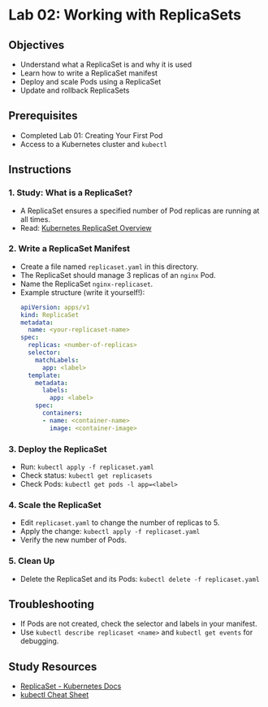 # Lab 02: Working with ReplicaSets

## Objectives
- Understand what a ReplicaSet is and why it is used
- Learn how to write a ReplicaSet manifest
- Deploy and scale Pods using a ReplicaSet
- Update and rollback ReplicaSets

## Prerequisites
- Completed Lab 01: Creating Your First Pod
- Access to a Kubernetes cluster and `kubectl`

## Instructions

### 1. Study: What is a ReplicaSet?
- A ReplicaSet ensures a specified number of Pod replicas are running at all times.
- Read: [Kubernetes ReplicaSet Overview](https://kubernetes.io/docs/concepts/workloads/controllers/replicaset/)

### 2. Write a ReplicaSet Manifest
- Create a file named `replicaset.yaml` in this directory.
- The ReplicaSet should manage 3 replicas of an `nginx` Pod.
- Name the ReplicaSet `nginx-replicaset`.
- Example structure (write it yourself!):
  ```yaml
  apiVersion: apps/v1
  kind: ReplicaSet
  metadata:
    name: <your-replicaset-name>
  spec:
    replicas: <number-of-replicas>
    selector:
      matchLabels:
        app: <label>
    template:
      metadata:
        labels:
          app: <label>
      spec:
        containers:
        - name: <container-name>
          image: <container-image>
  ```

### 3. Deploy the ReplicaSet
- Run: `kubectl apply -f replicaset.yaml`
- Check status: `kubectl get replicasets`
- Check Pods: `kubectl get pods -l app=<label>`

### 4. Scale the ReplicaSet
- Edit `replicaset.yaml` to change the number of replicas to 5.
- Apply the change: `kubectl apply -f replicaset.yaml`
- Verify the new number of Pods.

### 5. Clean Up
- Delete the ReplicaSet and its Pods: `kubectl delete -f replicaset.yaml`

## Troubleshooting
- If Pods are not created, check the selector and labels in your manifest.
- Use `kubectl describe replicaset <name>` and `kubectl get events` for debugging.

## Study Resources
- [ReplicaSet - Kubernetes Docs](https://kubernetes.io/docs/concepts/workloads/controllers/replicaset/)
- [kubectl Cheat Sheet](https://kubernetes.io/docs/reference/kubectl/cheatsheet/) 